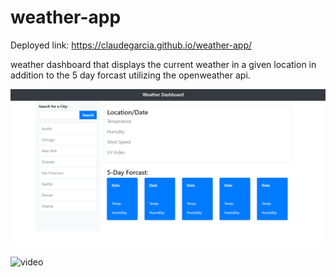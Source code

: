 # weather-app
Deployed link: https://claudegarcia.github.io/weather-app/

weather dashboard that displays the current weather in a given location in addition to the 5 day forcast utilizing the openweather api.

![UI LAYOUT SCREENSHOT](./assets/Weather.PNG)

![video](https://www.youtube.com/watch?v=qBlEtLWtNzw)
